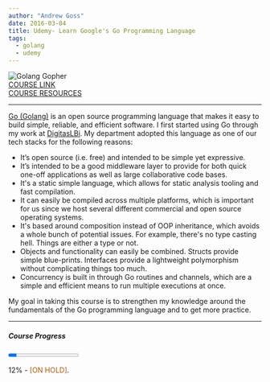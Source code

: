 ```yaml
---
author: "Andrew Goss"
date: 2016-03-04
title: Udemy- Learn Google's Go Programming Language
tags:
  - golang
  - udemy
---
```

![Golang Gopher](/img/post/golang_gopher.png "Golang Gopher")<br>
<a href="https://www.udemy.com/learn-how-to-code/learn/" target="_blank">COURSE LINK</a><br>
<a href="https://docs.google.com/document/d/18-0u5CvNIr83oOfMXPoM4klVFASXGl3Vvua1wBGMIoQ/" target="_blank">COURSE RESOURCES</a>
<hr>
<a href="https://golang.org" target="_blank">Go (Golang)</a> is an open source programming language that makes it easy to build simple, reliable, and efficient software. I first started using Go through my work at <a href="http://www.digitaslbi.com/us" target="_blank">DigitasLBi</a>. My department adopted this language as one of our tech stacks for the following reasons:

* It’s open source (i.e. free) and intended to be simple yet expressive.
* It’s intended to be a good middleware layer to provide for both quick one-off applications as well as large collaborative code bases.
* It's a static simple language, which allows for static analysis tooling and fast compilation.
* It can easily be compiled across multiple platforms, which is important for us since we host several different commercial and open source operating systems.
* It's based around composition instead of OOP inheritance, which avoids a whole bunch of potential issues. For example, there's no type casting hell. Things are either a type or not.
* Objects and functionality can easily be combined. Structs provide simple blue-prints. Interfaces provide a lightweight polymorphism without complicating things too much.
* Concurrency is built in through Go routines and channels, which are a simple and efficient means to run multiple executions at once.

My goal in taking this course is to strengthen my knowledge around the fundamentals of the Go programming language and to get more practice.

<hr>

##### Course Progress
<progress max="1.0" value="0.12"></progress>

12% - <font color="#b35900">[ON HOLD]</font>.

<!--<a href="https://github.com/andrewrgoss/" class="btn" target="_blank">View my code on GitHub</a>-->